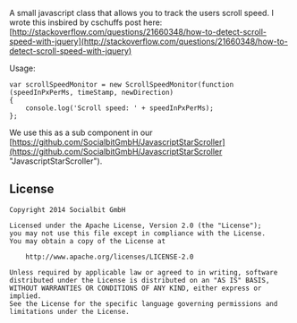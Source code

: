 A small javascript class that allows you to track the users scroll speed. I wrote this insbired by cschuffs post here: [http://stackoverflow.com/questions/21660348/how-to-detect-scroll-speed-with-jquery](http://stackoverflow.com/questions/21660348/how-to-detect-scroll-speed-with-jquery)

Usage:

    var scrollSpeedMonitor = new ScrollSpeedMonitor(function (speedInPxPerMs, timeStamp, newDirection)
    {
		console.log('Scroll speed: ' + speedInPxPerMs);
	};

We use this as a sub component in our [https://github.com/SocialbitGmbH/JavascriptStarScroller](https://github.com/SocialbitGmbH/JavascriptStarScroller "JavascriptStarScroller").


## License  
    Copyright 2014 Socialbit GmbH

    Licensed under the Apache License, Version 2.0 (the "License");
    you may not use this file except in compliance with the License.
    You may obtain a copy of the License at

        http://www.apache.org/licenses/LICENSE-2.0

    Unless required by applicable law or agreed to in writing, software
    distributed under the License is distributed on an "AS IS" BASIS,
    WITHOUT WARRANTIES OR CONDITIONS OF ANY KIND, either express or implied.
    See the License for the specific language governing permissions and
    limitations under the License.   
